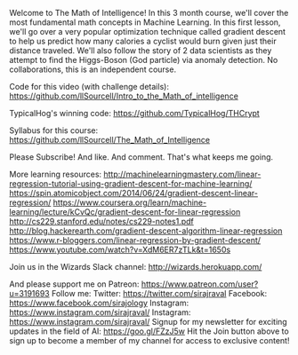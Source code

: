 Welcome to The Math of Intelligence! In this 3 month course, we'll cover the most fundamental math concepts in Machine Learning. In this first lesson, we'll go over a very popular optimization technique called gradient descent to help us predict how many calories a cyclist would burn given just their distance traveled. We'll also follow the story of 2 data scientists as they attempt to find the Higgs-Boson (God particle) via anomaly detection. No collaborations, this is an independent course. 

Code for this video (with challenge details):
https://github.com/llSourcell/Intro_to_the_Math_of_intelligence

TypicalHog's winning code:
https://github.com/TypicalHog/THCrypt

Syllabus for this course:
https://github.com/llSourcell/The_Math_of_Intelligence

Please Subscribe! And like. And comment. That's what keeps me going.

More learning resources:
http://machinelearningmastery.com/linear-regression-tutorial-using-gradient-descent-for-machine-learning/
https://spin.atomicobject.com/2014/06/24/gradient-descent-linear-regression/
https://www.coursera.org/learn/machine-learning/lecture/kCvQc/gradient-descent-for-linear-regression
http://cs229.stanford.edu/notes/cs229-notes1.pdf
http://blog.hackerearth.com/gradient-descent-algorithm-linear-regression
https://www.r-bloggers.com/linear-regression-by-gradient-descent/
https://www.youtube.com/watch?v=XdM6ER7zTLk&t=1650s

Join us in the Wizards Slack channel:
http://wizards.herokuapp.com/

And please support me on Patreon:
https://www.patreon.com/user?u=3191693
Follow me:
Twitter: https://twitter.com/sirajraval
Facebook: https://www.facebook.com/sirajology Instagram: https://www.instagram.com/sirajraval/ Instagram: https://www.instagram.com/sirajraval/ 
Signup for my newsletter for exciting updates in the field of AI:
https://goo.gl/FZzJ5w
Hit the Join button above to sign up to become a member of my channel for access to exclusive content!